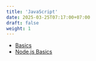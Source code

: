 ```yaml
---
title: 'JavaScript'
date: 2025-03-25T07:17:00+07:00
draft: false
weight: 1
---
```


- [Basics](./basics)
- [Node.js Basics](./nodejs-basics)
